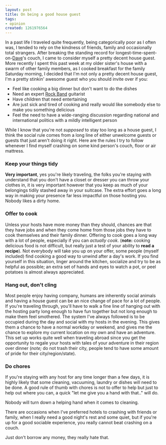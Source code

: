 ```yaml
--- 
layout: post
title: On being a good house guest
tags: 
- opinion
created: 1261976564
---
```

In a past life I traveled quite frequently, being categorically 
poor as I often was, I tended to rely on the kindness of friends, 
family and occasionally total strangers. After breaking the standing
record for longest-time-spent-on-<a id="aptureLink_pKpKWKHY7r" href="http://twitter.com/stuffonfire">Dave</a>'s couch, I came to consider myself
a pretty decent house guest. More recently I spent this past week at my
older sister's house with a swarm of other family members, as I cooked 
breakfast for the family Saturday morning, I decided that I'm not only
a pretty decent house guest, I'm a pretty stinkin' awesome guest who you
should invite over if you:

* Feel like cooking a big dinner but don't want to do the dishes
* Need an expert <a id="aptureLink_GGsQhmHDZP" href="http://en.wikipedia.org/wiki/Rock%20Band">Rock Band</a> guitarist
* Have children that need entertaining
* Are just sick and tired of cooking and really would like somebody else to make you something delicious
* Feel the need to have a wide-ranging discussion regarding national and international politics with a mildly intelligent person

While I know that you're not *supposed* to stay too long as a house guest, 
I think the social rule comes from a long line of either unwelcome guests 
or guests that just aren't doing it right. Here are the rules I try to 
follow whenever I find myself crashing on some kind person's couch, floor 
or air mattress.
<!--break-->
### Keep your things tidy

**Very important**, yes you're likely traveling, the folks you're staying with 
understand that you don't have a closet or dresser you can throw your 
clothes in, it is very important however that you keep as much of your 
belongings tidily stashed away in your suitcase. The extra effort goes
a long way in making your presence far less impactful on those hosting you. 
Nobody likes a dirty home.

### Offer to cook 

Unless your hosts have more money than they should, chances are that they 
have jobs and when they come home from those jobs they have to cook themselves
and their family dinner. Offering to cook goes a long way with a lot of people, 
especially if you can *actually cook*. (**note:** cooking delicious food is not 
difficult, but really just a test of your ability to **read a recipe**). Not 
everybody will take you up on your offer, some people (myself included) find 
cooking a good way to unwind after a day's work. If you find yourself in this
situation, linger around the kitchen, socialize and try to be as helpful as 
possible; an extra set of hands and eyes to watch a pot, or peel potatoes is
almost always appreciated.


### Hang out, don't cling

Most people enjoy having company, humans are inherently social animals and 
having a house guest can be an nice change of pace for a lot of people. If 
you're traveling through, you'll have to walk a fine line of hanging out with 
the hosting party long enough to have fun together but not long enough to 
make them feel smothered. The system I've always followed is to be occupied during the day and social with my hosts in the evening. This gives them a chance to have a normal workday or weekend, and gives me the chance to explore my current location on my own and have an adventure. This set up works quite well when traveling abroad since you get the opportunity to regale your hosts with tales of your adventure in their region over dinner (*note;* do not trash their city, people tend to have some amount of pride for their city/region/state).

### Do chores

If you're staying with any host for any time longer than a few days, it is highly 
likely that some cleaning, vacuuming, laundry or dishes will need to be done. A good rule of thumb with chores is not to offer to help but just to help out where you can, a quick "let me give you a hand with that.." will do.

Nobody will turn down a helping hand when it comes to cleaning.



There are occasions when I've preferred hotels to crashing with friends or family, when I really need a good night's rest and some quiet, but if you're up for a good sociable experience, you really cannot beat crashing on a couch. 

Just don't borrow any money, they really hate that.
